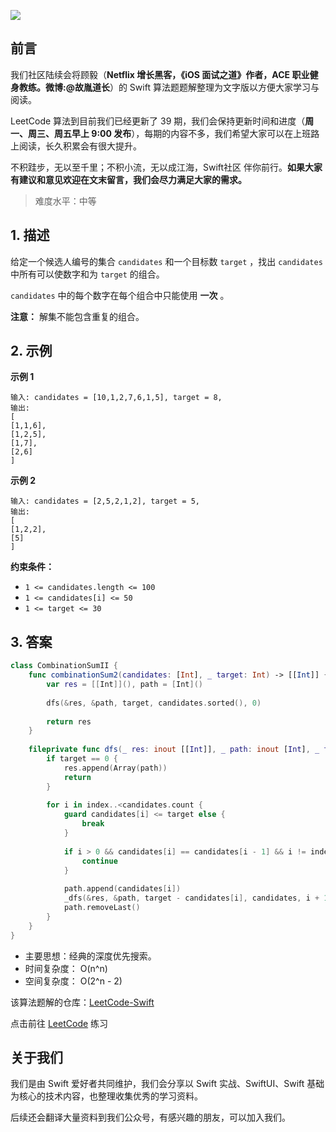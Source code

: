 ![](https://upload-images.jianshu.io/upload_images/2829694-8d80389416deefc4.png?imageMogr2/auto-orient/strip%7CimageView2/2/w/1240)

## 前言

我们社区陆续会将顾毅（**Netflix 增长黑客，《iOS 面试之道》作者，ACE 职业健身教练。微博:@故胤道长**）的 Swift 算法题题解整理为文字版以方便大家学习与阅读。

LeetCode 算法到目前我们已经更新了 39 期，我们会保持更新时间和进度（**周一、周三、周五早上 9:00 发布**），每期的内容不多，我们希望大家可以在上班路上阅读，长久积累会有很大提升。

不积跬步，无以至千里；不积小流，无以成江海，Swift社区 伴你前行。**如果大家有建议和意见欢迎在文末留言，我们会尽力满足大家的需求。**

> 难度水平：中等

## 1. 描述

给定一个候选人编号的集合 `candidates` 和一个目标数 `target` ，找出 `candidates` 中所有可以使数字和为 `target` 的组合。

`candidates` 中的每个数字在每个组合中只能使用 **一次** 。

**注意：** 解集不能包含重复的组合。 

## 2. 示例

**示例 1**

```
输入: candidates = [10,1,2,7,6,1,5], target = 8,
输出:
[
[1,1,6],
[1,2,5],
[1,7],
[2,6]
]
```

**示例 2**

```
输入: candidates = [2,5,2,1,2], target = 5,
输出:
[
[1,2,2],
[5]
]
```

**约束条件：**

- `1 <= candidates.length <= 100`
- `1 <= candidates[i] <= 50`
- `1 <= target <= 30`

## 3. 答案

```swift
class CombinationSumII {
    func combinationSum2(candidates: [Int], _ target: Int) -> [[Int]] {
        var res = [[Int]](), path = [Int]()
        
        dfs(&res, &path, target, candidates.sorted(), 0)
        
        return res
    }
    
    fileprivate func dfs(_ res: inout [[Int]], _ path: inout [Int], _ target: Int, _ candidates: [Int], _ index: Int) {
        if target == 0 {
            res.append(Array(path))
            return
        }
        
        for i in index..<candidates.count {
            guard candidates[i] <= target else {
                break
            }
            
            if i > 0 && candidates[i] == candidates[i - 1] && i != index {
                continue
            }
            
            path.append(candidates[i])
            _dfs(&res, &path, target - candidates[i], candidates, i + 1)
            path.removeLast()
        }
    }
}
```

* 主要思想：经典的深度优先搜索。
* 时间复杂度： O(n^n)
* 空间复杂度： O(2^n - 2)

该算法题解的仓库：[LeetCode-Swift](https://github.com/soapyigu/LeetCode-Swift "LeetCode-Swift")

点击前往 [LeetCode](https://leetcode.com/problems/combination-sum-ii/ "LeetCode") 练习

## 关于我们

我们是由 Swift 爱好者共同维护，我们会分享以 Swift 实战、SwiftUI、Swift 基础为核心的技术内容，也整理收集优秀的学习资料。

后续还会翻译大量资料到我们公众号，有感兴趣的朋友，可以加入我们。
